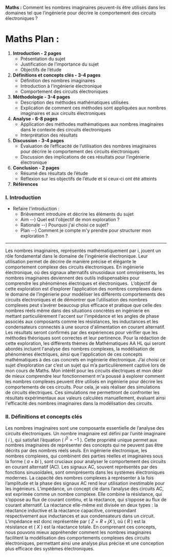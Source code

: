 **Maths :** Comment les nombres imaginaires peuvent-ils être utilisés dans les domaines tel que l’ingénierie pour décrire le comportement des circuits électroniques ?
# **Maths Plan :** 

1. **Introduction - 2 pages**
    - Présentation du sujet
    - Justification de l’importance du sujet
    - Objectifs de l’étude
2. **Définitions et concepts clés - 3-4 pages**
    - Définition des nombres imaginaires
    - Introduction à l’ingénierie électronique
    - Comportement des circuits électroniques
3. **Méthodologie - 3-4 pages**
    - Description des méthodes mathématiques utilisées
    - Explication de comment ces méthodes sont appliquées aux nombres imaginaires et aux circuits électroniques
4. **Analyse - 6-8 pages**
    - Application des méthodes mathématiques aux nombres imaginaires dans le contexte des circuits électroniques
    - Interprétation des résultats
5. **Discussion - 3-4 pages**
    - Évaluation de l’efficacité de l’utilisation des nombres imaginaires pour décrire le comportement des circuits électroniques
    - Discussion des implications de ces résultats pour l’ingénierie électronique
6. **Conclusion - 2 pages**
    - Résumé des résultats de l’étude
    - Réflexion sur les objectifs de l’étude et si ceux-ci ont été atteints
7. **Références**

### I. Introduction

- Refaire l'introduction :
  - Brièvement introduire et décrire les éléments du sujet 
  - Aim --) Quel est l'objectif de mon exploration ?
  - Rationale --) Pourquoi j'ai choisi ce sujet? 
  - Plan --) Comment je compte m'y prendre pour structurer mon exploration ?

---

Les nombres imaginaires, représentés mathématiquement par i, jouent un rôle fondamental dans le domaine de l'ingénierie électronique. Leur utilisation permet de décrire de manière précise et élégante le comportement complexe des circuits électroniques. En ingénierie électronique, où des signaux alternatifs sinusoïdaux sont omniprésents, les nombres imaginaires deviennent des outils indispensables pour comprendre les phénomènes électriques et électroniques. 
L’objectif de cette exploration est d’explorer l’application des nombres complexes dans le domaine de l’ingénierie pour modéliser les différents comportements des circuits électroniques et de démontrer que l’utilisation des nombres complexes peut s’avérer beaucoup plus efficace et pratique que celle des nombres réels même dans des situations concrètes en ingénierie en mettant particulièrement l'accent sur l'impédance et les angles de phase associés aux composants comme les résistances, les inductances et les condensateurs connectés à une source d'alimentation en courant alternatif. Les résultats seront confirmés par des expériences pour vérifier que les méthodes théoriques sont correctes et leur pertinence. Pour la rédaction de cette exploration, les différents thèmes de Mathématiques AA HL qui seront abordés incluent l'analyse des nombres complexes, la modélisation de phénomènes électriques, ainsi que l'application de ces concepts mathématiques à des cas concrets en ingénierie électronique. J’ai choisi ce sujet d’exploration car c’est un sujet qui m’a particulièrement captivé lors de mon cours de Maths. Mon intérêt pour les circuits électriques et mon désir de mieux comprendre leur fonctionnement m'a poussé à explorer comment les nombres complexes peuvent être utilisés en ingénierie pour décrire les comportements de ces circuits. Pour cela, je vais réaliser des simulations de circuits électriques. Ces simulations me permettront de confronter les résultats expérimentaux aux valeurs calculées manuellement, évaluant ainsi l'efficacité des nombres imaginaires dans la modélisation des circuits.

### II. Définitions et concepts clés

Les nombres imaginaires sont une composante essentielle de l’analyse des circuits électroniques. Un nombre imaginaire est défini par l’unité imaginaire ( $i$ ), qui satisfait l’équation ( $i^2 = -1$ ). Cette propriété unique permet aux nombres imaginaires de représenter des concepts qui ne peuvent pas être décrits par des nombres réels seuls.
En ingénierie électronique, les nombres complexes, qui combinent des parties réelles et imaginaires sous la forme ( $a + bi$ ), sont cruciaux pour analyser le comportement des circuits en courant alternatif (AC). Les signaux AC, souvent représentés par des fonctions sinusoïdales, sont omniprésents dans les systèmes électroniques modernes. La capacité des nombres complexes à représenter à la fois l’amplitude et la phase des signaux AC rend leur utilisation inestimable pour les ingénieurs.
L’impédance, un concept clé dans l’analyse des circuits AC, est exprimée comme un nombre complexe. Elle combine la résistance, qui s’oppose au flux de courant continu, et la réactance, qui s’oppose au flux de courant alternatif. La réactance elle-même est divisée en deux types : la réactance inductive et la réactance capacitive, correspondant respectivement aux inductances et aux condensateurs dans un circuit. L’impédance est donc représentée par ( $Z = R + jX$ ), où ( $R$ ) est la résistance et ( $X$ ) est la réactance totale.
En comprenant ces concepts, nous pouvons mieux appréhender comment les nombres imaginaires facilitent la modélisation des comportements complexes des circuits électroniques, permettant ainsi une analyse plus précise et une conception plus efficace des systèmes électroniques.